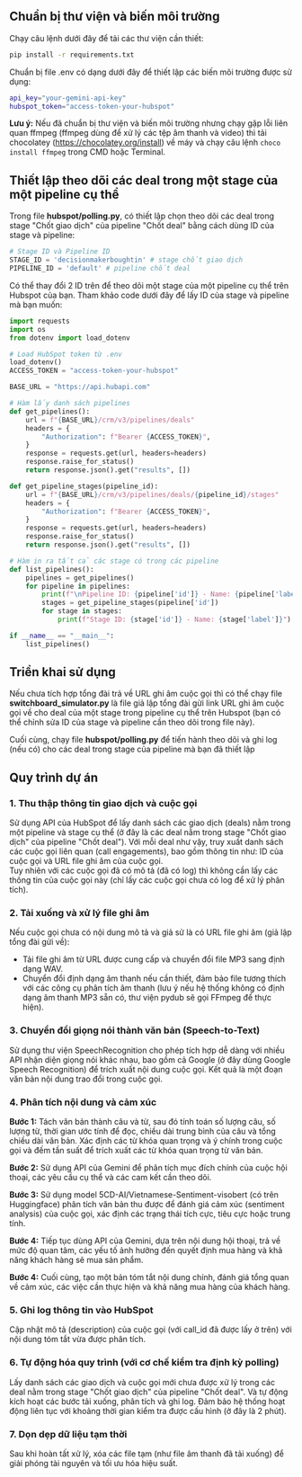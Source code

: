 ## Chuẩn bị thư viện và biến môi trường
Chạy câu lệnh dưới đây để tải các thư viện cần thiết:
```bash
pip install -r requirements.txt
```
Chuẩn bị file .env có dạng dưới đây để thiết lập các biến môi trường được sử dụng:
```bash
api_key="your-gemini-api-key"
hubspot_token="access-token-your-hubspot"
```
**Lưu ý:** Nếu đã chuẩn bị thư viện và biến môi trường nhưng chạy gặp lỗi liên quan ffmpeg (ffmpeg dùng để xử lý các tệp âm thanh và video) thì tải chocolatey (https://chocolatey.org/install) về máy và chạy câu lệnh `choco install ffmpeg` trong CMD hoặc Terminal. 

## Thiết lập theo dõi các deal trong một stage của một pipeline cụ thể
Trong file **hubspot/polling.py**, có thiết lập chọn theo dõi các deal trong stage "Chốt giao dịch" của pipeline "Chốt deal" bằng cách dùng ID của stage và pipeline:
```python
# Stage ID và Pipeline ID
STAGE_ID = 'decisionmakerboughtin' # stage chốt giao dịch
PIPELINE_ID = 'default' # pipeline chốt deal
```
Có thể thay đổi 2 ID trên để theo dõi một stage của một pipeline cụ thể trên Hubspot của bạn. Tham khảo code dưới đây để lấy ID của stage và pipeline mà bạn muốn:
```python
import requests
import os
from dotenv import load_dotenv

# Load HubSpot token từ .env
load_dotenv()
ACCESS_TOKEN = "access-token-your-hubspot"

BASE_URL = "https://api.hubapi.com"

# Hàm lấy danh sách pipelines
def get_pipelines():
    url = f"{BASE_URL}/crm/v3/pipelines/deals"
    headers = {
        "Authorization": f"Bearer {ACCESS_TOKEN}",
    }
    response = requests.get(url, headers=headers)
    response.raise_for_status()
    return response.json().get("results", [])

def get_pipeline_stages(pipeline_id):
    url = f"{BASE_URL}/crm/v3/pipelines/deals/{pipeline_id}/stages"
    headers = {
        "Authorization": f"Bearer {ACCESS_TOKEN}",
    }
    response = requests.get(url, headers=headers)
    response.raise_for_status()
    return response.json().get("results", [])

# Hàm in ra tất cả các stage có trong các pipeline
def list_pipelines():
    pipelines = get_pipelines()
    for pipeline in pipelines:
        print(f"\nPipeline ID: {pipeline['id']} - Name: {pipeline['label']}")
        stages = get_pipeline_stages(pipeline['id'])
        for stage in stages:
            print(f"Stage ID: {stage['id']} - Name: {stage['label']}")

if __name__ == "__main__":
    list_pipelines()
```
## Triển khai sử dụng
Nếu chưa tích hợp tổng đài trả về URL ghi âm cuộc gọi thì có thể chạy file **switchboard_simulator.py** là file giả lập tổng đài gửi link URL ghi âm cuộc gọi về cho deal của một stage trong pipeline cụ thể trên Hubspot (bạn có thể chỉnh sửa ID của stage và pipeline cần theo dõi trong file này).  

Cuối cùng, chạy file **hubspot/polling.py** để tiến hành theo dõi và ghi log (nếu có) cho các deal trong stage của pipeline mà bạn đã thiết lập

## Quy trình dự án
### 1. Thu thập thông tin giao dịch và cuộc gọi
Sử dụng API của HubSpot để lấy danh sách các giao dịch (deals) nằm trong một pipeline và stage cụ thể (ở đây là các deal nằm trong stage "Chốt giao dịch" của pipeline "Chốt deal"). Với mỗi deal như vậy, truy xuất danh sách các cuộc gọi liên quan (call engagements), bao gồm thông tin như: ID của cuộc gọi và URL file ghi âm của cuộc gọi.  
Tuy nhiên với các cuộc gọi đã có mô tả (đã có log) thì không cần lấy các thông tin của cuộc gọi này (chỉ lấy các cuộc gọi chưa có log để xử lý phân tích).

### 2. Tải xuống và xử lý file ghi âm
Nếu cuộc gọi chưa có nội dung mô tả và giả sử là có URL file ghi âm (giả lập tổng đài gửi về): 
- Tải file ghi âm từ URL được cung cấp và chuyển đổi file MP3 sang định dạng WAV.
- Chuyển đổi định dạng âm thanh nếu cần thiết, đảm bảo file tương thích với các công cụ phân tích âm thanh (lưu ý nếu hệ thống không có định dạng âm thanh MP3 sẵn có, thư viện pydub sẽ gọi FFmpeg để thực hiện).

### 3. Chuyển đổi giọng nói thành văn bản (Speech-to-Text)
Sử dụng thư viện SpeechRecognition cho phép tích hợp dễ dàng với nhiều API nhận diện giọng nói khác nhau, bao gồm cả Google (ở đây dùng Google Speech Recognition) để trích xuất nội dung cuộc gọi. Kết quả là một đoạn văn bản nội dung trao đổi trong cuộc gọi.

### 4. Phân tích nội dung và cảm xúc
**Bước 1:** Tách văn bản thành câu và từ, sau đó tính toán số lượng câu, số lượng từ, thời gian ước tính để đọc, chiều dài trung bình của câu và tổng chiều dài văn bản. Xác định các từ khóa quan trọng và ý chính trong cuộc gọi và đếm tần suất để trích xuất các từ khóa quan trọng từ văn bản.

**Bước 2:** Sử dụng API của Gemini để phân tích mục đích chính của cuộc hội thoại, các yêu cầu cụ thể và các cam kết cần theo dõi.

**Bước 3:** Sử dụng model 5CD-AI/Vietnamese-Sentiment-visobert (có trên Huggingface) phân tích văn bản thu được để đánh giá cảm xúc (sentiment analysis) của cuộc gọi, xác định các trạng thái tích cực, tiêu cực hoặc trung tính.

**Bước 4:** Tiếp tục dùng API của Gemini, dựa trên nội dung hội thoại, trả về mức độ quan tâm, các yếu tố ảnh hưởng đến quyết định mua hàng và khả năng khách hàng sẽ mua sản phẩm.

**Bước 4:** Cuối cùng, tạo một bản tóm tắt nội dung chính, đánh giá tổng quan về cảm xúc, các việc cần thực hiện và khả năng mua hàng của khách hàng.

### 5. Ghi log thông tin vào HubSpot
Cập nhật mô tả (description) của cuộc gọi (với call_id đã được lấy ở trên) với nội dung tóm tắt vừa được phân tích.

### 6. Tự động hóa quy trình (với cơ chế kiểm tra định kỳ polling)
Lấy danh sách các giao dịch và cuộc gọi mới chưa được xử lý trong các deal nằm trong stage "Chốt giao dịch" của pipeline "Chốt deal". Và tự động kích hoạt các bước tải xuống, phân tích và ghi log. Đảm bảo hệ thống hoạt động liên tục với khoảng thời gian kiểm tra được cấu hình (ở đây là 2 phút).

### 7. Dọn dẹp dữ liệu tạm thời
Sau khi hoàn tất xử lý, xóa các file tạm (như file âm thanh đã tải xuống) để giải phóng tài nguyên và tối ưu hóa hiệu suất.
